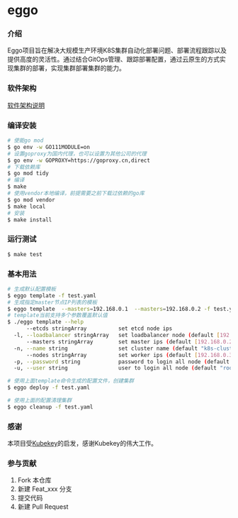 # eggo

### 介绍
Eggo项目旨在解决大规模生产环境K8S集群自动化部署问题、部署流程跟踪以及提供高度的灵活性。通过结合GitOps管理、跟踪部署配置，通过云原生的方式实现集群的部署，实现集群部署集群的能力。

### 软件架构

[软件架构说明](./docs/design.md)

### 编译安装

```bash
# 使能go mod
$ go env -w GO111MODULE=on
# 设置goproxy为国内代理，也可以设置为其他公司的代理
$ go env -w GOPROXY=https://goproxy.cn,direct
# 下载依赖库
$ go mod tidy
# 编译
$ make
# 使用vendor本地编译，前提需要之前下载过依赖的go库
$ go mod vendor
$ make local
# 安装
$ make install
```

### 运行测试

```bash
$ make test
```

### 基本用法

```bash
# 生成默认配置模板
$ eggo template -f test.yaml
# 生成指定master节点IP列表的模板
$ eggo template  --masters=192.168.0.1  --masters=192.168.0.2 -f test.yaml
# template当前支持多个参数覆盖默认值
$ ./eggo template --help
      --etcds stringArray          set etcd node ips
  -l, --loadbalancer stringArray   set loadbalancer node (default [192.168.0.1])
      --masters stringArray        set master ips (default [192.168.0.2])
  -n, --name string                set cluster name (default "k8s-cluster")
      --nodes stringArray          set worker ips (default [192.168.0.3,192.168.0.4])
  -p, --password string            password to login all node (default "123456")
  -u, --user string                user to login all node (default "root")

# 使用上面template命令生成的配置文件，创建集群
$ eggo deploy -f test.yaml

# 使用上面的配置清理集群
$ eggo cleanup -f test.yaml
```

### 感谢

本项目受[Kubekey](https://github.com/kubesphere/kubekey)的启发，感谢Kubekey的伟大工作。

### 参与贡献

1.  Fork 本仓库
2.  新建 Feat_xxx 分支
3.  提交代码
4.  新建 Pull Request
